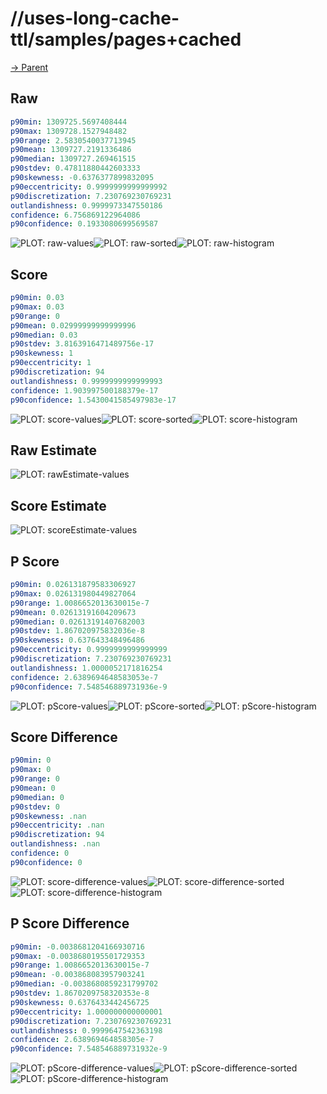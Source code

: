 
# //uses-long-cache-ttl/samples/pages+cached

[→ Parent](../..)


## Raw


```yaml
p90min: 1309725.5697408444
p90max: 1309728.1527948482
p90range: 2.5830540037713945
p90mean: 1309727.2191336486
p90median: 1309727.269461515
p90stdev: 0.47811880442603333
p90skewness: -0.6376377899832095
p90eccentricity: 0.9999999999999992
p90discretization: 7.230769230769231
outlandishness: 0.9999973347550186
confidence: 6.756869122964086
p90confidence: 0.1933080699569587

```

![PLOT: raw-values](./raw/values.svg)![PLOT: raw-sorted](./raw/sorted.svg)![PLOT: raw-histogram](./raw/histogram.svg)
## Score


```yaml
p90min: 0.03
p90max: 0.03
p90range: 0
p90mean: 0.02999999999999996
p90median: 0.03
p90stdev: 3.8163916471489756e-17
p90skewness: 1
p90eccentricity: 1
p90discretization: 94
outlandishness: 0.9999999999999993
confidence: 1.903997500188379e-17
p90confidence: 1.5430041585497983e-17

```

![PLOT: score-values](./score/values.svg)![PLOT: score-sorted](./score/sorted.svg)![PLOT: score-histogram](./score/histogram.svg)
## Raw Estimate

![PLOT: rawEstimate-values](./rawEstimate/values.svg)
## Score Estimate

![PLOT: scoreEstimate-values](./scoreEstimate/values.svg)
## P Score


```yaml
p90min: 0.026131879583306927
p90max: 0.026131980449827064
p90range: 1.0086652013630015e-7
p90mean: 0.02613191604209673
p90median: 0.02613191407682003
p90stdev: 1.867020975832036e-8
p90skewness: 0.637643348496486
p90eccentricity: 0.9999999999999999
p90discretization: 7.230769230769231
outlandishness: 1.0000052171816254
confidence: 2.6389694648583053e-7
p90confidence: 7.548546889731936e-9

```

![PLOT: pScore-values](./pScore/values.svg)![PLOT: pScore-sorted](./pScore/sorted.svg)![PLOT: pScore-histogram](./pScore/histogram.svg)
## Score Difference


```yaml
p90min: 0
p90max: 0
p90range: 0
p90mean: 0
p90median: 0
p90stdev: 0
p90skewness: .nan
p90eccentricity: .nan
p90discretization: 94
outlandishness: .nan
confidence: 0
p90confidence: 0

```

![PLOT: score-difference-values](./score-difference/values.svg)![PLOT: score-difference-sorted](./score-difference/sorted.svg)![PLOT: score-difference-histogram](./score-difference/histogram.svg)
## P Score Difference


```yaml
p90min: -0.0038681204166930716
p90max: -0.0038680195501729353
p90range: 1.0086652013630015e-7
p90mean: -0.003868083957903241
p90median: -0.0038680859231799702
p90stdev: 1.8670209758320353e-8
p90skewness: 0.6376433442456725
p90eccentricity: 1.000000000000001
p90discretization: 7.230769230769231
outlandishness: 0.9999647542363198
confidence: 2.638969464858305e-7
p90confidence: 7.548546889731932e-9

```

![PLOT: pScore-difference-values](./pScore-difference/values.svg)![PLOT: pScore-difference-sorted](./pScore-difference/sorted.svg)![PLOT: pScore-difference-histogram](./pScore-difference/histogram.svg)
